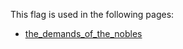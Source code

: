 This flag is used in the following pages:
 - [the_demands_of_the_nobles](../events/the_demands_of_the_nobles.md)
